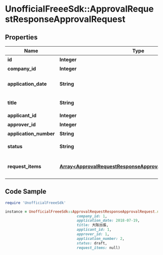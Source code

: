 # UnofficialFreeeSdk::ApprovalRequestResponseApprovalRequest

## Properties

Name | Type | Description | Notes
------------ | ------------- | ------------- | -------------
**id** | **Integer** | 各種申請ID | 
**company_id** | **Integer** | 事業所ID | 
**application_date** | **String** | 申請日 (yyyy-mm-dd) | 
**title** | **String** | 申請タイトル | 
**applicant_id** | **Integer** | 申請者ID | 
**approver_id** | **Integer** | 承認者ID | 
**application_number** | **String** | 申請No. | 
**status** | **String** | 申請ステータス | 
**request_items** | [**Array&lt;ApprovalRequestResponseApprovalRequestRequestItems&gt;**](ApprovalRequestResponseApprovalRequestRequestItems.md) | 各種申請の項目一覧（配列） | 

## Code Sample

```ruby
require 'UnofficialFreeeSdk'

instance = UnofficialFreeeSdk::ApprovalRequestResponseApprovalRequest.new(id: 1,
                                 company_id: 1,
                                 application_date: 2018-07-19,
                                 title: 大阪出張,
                                 applicant_id: 1,
                                 approver_id: 1,
                                 application_number: 2,
                                 status: draft,
                                 request_items: null)
```


